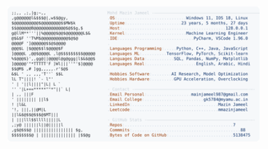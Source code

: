 <picture>
  <source srcset="https://raw.githubusercontent.com/mmazinjameel/mmazinjameel/main/dark_mode.svg?v=1746202340" media="(prefers-color-scheme: dark)">
  <img src="https://raw.githubusercontent.com/mmazinjameel/mmazinjameel/main/light_mode.svg?v=1746202340">
</picture>
